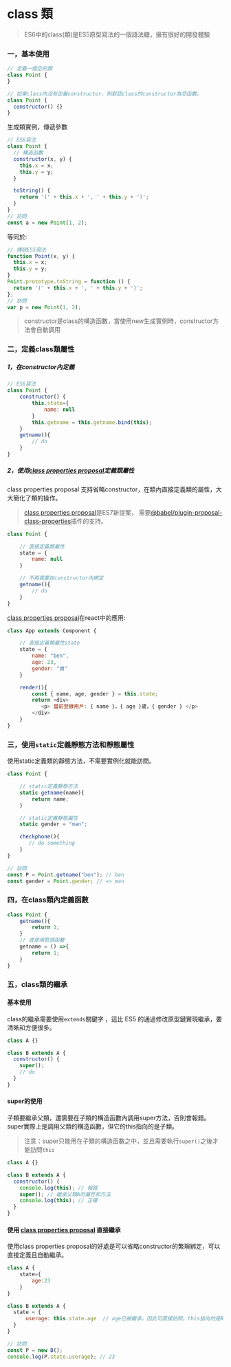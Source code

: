 # class 類
> ES6中的class(類)是ES5原型寫法的一個語法糖，擁有很好的開發體驗

### 一，基本使用  

```js
// 定義一個空的類
class Point {
}

// 如果class內沒有定義constructor，則默認class的constructor為空函數。
class Point {
  constructor() {}
}
```
生成類實例，傳遞參數
```js
// ES6寫法
class Point {
  // 構造函數
  constructor(x, y) {
    this.x = x;
    this.y = y;
  }

  toString() {
    return '(' + this.x + ', ' + this.y + ')';
  }
}  
// 訪問
const a = new Point(1, 2);  
```  
等同於:
```js
// 傳統ES5寫法
function Point(x, y) {
  this.x = x;
  this.y = y;
}
Point.prototype.toString = function () {
  return '(' + this.x + ', ' + this.y + ')';
};  
// 訪問
var p = new Point(1, 2);

```
> constructor是class的構造函數，當使用new生成實例時，constructor方法會自動調用  

### 二，定義class類屬性    

##### 1，在constructor內定義
```js  
// ES6寫法
class Point {  
    constructor() {
        this.state={
            name: null
        }
        this.getname = this.getname.bind(this);
    }
    getname(){
        // do
    }
}    

```    
##### 2，使用[class properties proposal](https://github.com/tc39/proposal-class-fields)定義類屬性  
class properties proposal 支持省略constructor，在類內直接定義類的屬性，大大簡化了類的操作。    
> [class properties proposal](https://github.com/tc39/proposal-class-fields)是ES7新提案，
需要[@babel/plugin-proposal-class-properties](https://babeljs.io/docs/en/babel-plugin-proposal-class-properties)插件的支持。  
  
```js
class Point {      

    // 直接定義類屬性
    state = {
        name: null
    }    

    // 不再需要在constructor內綁定
    getname(){
        // do
    }
}    
```   
[class properties proposal](https://github.com/tc39/proposal-class-fields)在react中的應用:  
```js
class App extends Component {      

    // 直接定義類屬性state
    state = {  
        name: "ben",
        age: 23,
        gender: "男"
    }  

    render(){
        const { name, age, gender } = this.state;
        return <div>
           <p> 當前登錄用戶: { name }，{ age }歲，{ gender } </p>
        </div>
    }
}
```

### 三，使用`static`定義靜態方法和靜態屬性      
使用static定義類的靜態方法，不需要實例化就能訪問。
```js
class Point {      

    // static定義靜態方法
    static getname(name){
        return name;
    }    

    // static定義靜態屬性
    static gender = "man";  

    checkphone(){
       // do something
    }
}  

// 訪問
const P = Point.getname("ben"); // ben 
const gender = Point.gender; // => man 

```


### 四，在class類內定義函數  
```js
class Point {  
    getname(){
        return 1;
    }
    // 或使用箭頭函數
    getname = () =>{
        return 1;
    }
}  
```

### 五，class類的繼承  
   
#### 基本使用  
class的繼承需要使用`extends`關鍵字 ，這比 ES5 的通過修改原型鏈實現繼承，要清晰和方便很多。
```js
class A {}

class B extends A {
  constructor() {  
    super(); 
    // do
  }
}
```  

#### super的使用 
子類要繼承父類，還需要在子類的構造函數內調用super方法，否則會報錯。   
super實際上是調用父類的構造函數，但它的this指向的是子類。  
> 注意：super只能用在子類的構造函數之中，並且需要執行`super()`之後才能訪問`this`  

```js  
class A {}

class B extends A {
  constructor() {  
    console.log(this); // 報錯
    super(); // 繼承父類A的屬性和方法    
    console.log(this); // 正確
  }
}
```  

#### 使用 [class properties proposal](https://github.com/tc39/proposal-class-fields) 直接繼承  
使用class properties proposal的好處是可以省略constructor的繁瑣綁定，可以直接定義且自動繼承。
```js  
class A {
    state={
        age:23
    }
}

class B extends A {
  state = {
      userage: this.state.age  // age已被繼承，因此可直接訪問。this指向的是B。
  }
}    

// 訪問  
const P = new B();  
console.log(P.state.userage); // 23
``` 